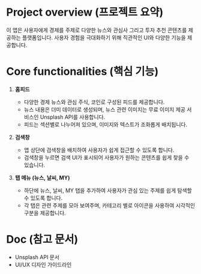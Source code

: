 # Project overview (프로젝트 요약)
이 앱은 사용자에게 경제를 주제로 다양한 뉴스와 관심사 그리고 투자 추천 콘텐츠를 제공하는 플랫폼입니다. 사용자 경험을 극대화하기 위해 직관적인 UI와 다양한 기능을 제공합니다.

# Core functionalities (핵심 기능)

1. **홈피드**
   - 다양한 경제 뉴스와 관심 주식, 코인로 구성된 피드를 제공합니다.
   - 뉴스 내용은 더미 데이터로 생성되며, 뉴스 관련 이미지는 무료 이미지 제공 서비스인 Unsplash API를 사용합니다.
   - 피드는 섹션별로 나누어져 있으며, 이미지와 텍스트가 조화롭게 배치됩니다.

2. **검색창**
   - 앱 상단에 검색창을 배치하여 사용자가 쉽게 접근할 수 있도록 합니다.
   - 검색창을 누르면 검색 UI가 표시되어 사용자가 원하는 콘텐츠를 쉽게 찾을 수 있습니다.

3. **탭 메뉴 (뉴스, 날씨, MY)**
   - 하단에 뉴스, 날씨, MY 탭을 추가하여 사용자가 관심 있는 주제를 쉽게 탐색할 수 있도록 합니다.
   - 각 탭은 관련 주제를 모아 보여주며, 카테고리 별로 아이콘을 사용하여 시각적인 구분을 제공합니다.

# Doc (참고 문서)
- Unsplash API 문서
- UI/UX 디자인 가이드라인